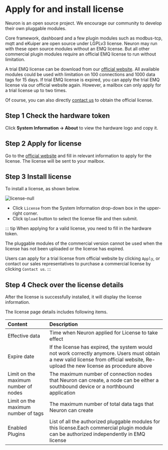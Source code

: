 # Apply for and install license

Neuron is an open source project. We encourage our community to develop their own pluggable modules.

Core framework, dashboard and a few plugin modules such as modbus-tcp, mqtt and eKuiper are open source under LGPLv3 license. Neuron may run with these open source modules without an EMQ license. But all other commercial plugin modules require an official EMQ license to run without limitation.

A trial EMQ license can be download from our [official website](https://www.emqx.com/en/apply-licenses/neuron). All available modules could be used with limitation on 100 connections and 1000 data tags for 15 days. If trial EMQ license is expired, you can apply the trial EMQ license via our official website again. However, a mailbox can only apply for a trial license up to two times.

Of course, you can also directly [contact us](https://www.emqx.com/en/contact?product=neuron) to obtain the official license.

## Step 1 Check the hardware token

Click **System Information -> About** to view the hardware logo and copy it.

## Step 2 Apply for license

Go to the [official website](https://www.emqx.com/en/apply-licenses/neuron) and fill in relevant information to apply for the license. The license will be sent to your mailbox.

## Step 3 Install license

To install a license, as shown below.

![license-null](./assets/license-null.png)

* Click `License` from the System Information drop-down box in the upper-right corner.
* Click `Upload` button to select the license file and then submit.

::: tip
When applying for a valid license, you need to fill in the hardware token.

The pluggable modules of the commercial version cannot be used when the license has not been uploaded or the license has expired.

Users can apply for a trial license from official website by clicking `Apply`, or contact our sales representatives to purchase a commercial license by clicking `Contact us`.
:::

## Step 4 Check over the license details

After the license is successfully installed, it will display the license information.

The license page details includes following items.

|Content|Description|
| :----------- | :----------------------------------- | 
| Effective data | Time when Neuron applied for License to take effect |
| Expire date | If the license has expired, the system would not work correctly anymore. Users must obtain a new valid license from official website, Re-upload the new license as procedure above |
| Limit on the maximum number of nodes | The maximum number of connection nodes that Neuron can create, a node can be either a southbound device or a northbound application |
| Limit on the maximum number of tags | The maximum number of total data tags that Neuron can create |
| Enabled Plugins | List of all the authorized pluggable modules for this license.Each commercial plugin module can be authorized independently in EMQ license |
